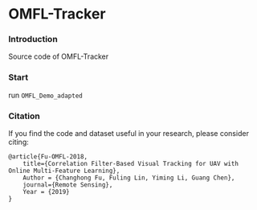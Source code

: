 # OMFL-Tracker

### Introduction

Source code of OMFL-Tracker

### Start

run `OMFL_Demo_adapted`

### Citation

If you find the code and dataset useful in your research, please consider citing:

```
@article{Fu-OMFL-2018,
    title={Correlation Filter-Based Visual Tracking for UAV with Online Multi-Feature Learning},
    Author = {Changhong Fu, Fuling Lin, Yiming Li, Guang Chen},
    journal={Remote Sensing},
    Year = {2019}
}
```

